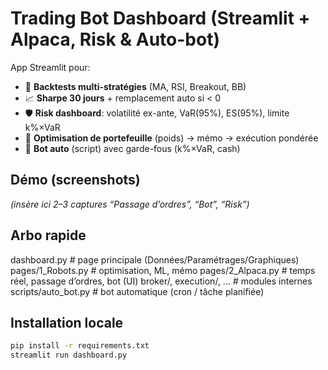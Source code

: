 # Trading Bot Dashboard (Streamlit + Alpaca, Risk & Auto-bot)

App Streamlit pour:
- 🧮 **Backtests multi-stratégies** (MA, RSI, Breakout, BB)
- 📈 **Sharpe 30 jours** + remplacement auto si < 0
- 🛡️ **Risk dashboard**: volatilité ex-ante, VaR(95%), ES(95%), limite k%×VaR
- 🧠 **Optimisation de portefeuille** (poids) → mémo → exécution pondérée
- 🤖 **Bot auto** (script) avec garde-fous (k%×VaR, cash)

## Démo (screenshots)
*(insère ici 2–3 captures “Passage d’ordres”, “Bot”, “Risk”)*

## Arbo rapide
dashboard.py # page principale (Données/Paramétrages/Graphiques)
pages/1_Robots.py # optimisation, ML, mémo
pages/2_Alpaca.py # temps réel, passage d’ordres, bot (UI)
broker/, execution/, ... # modules internes
scripts/auto_bot.py # bot automatique (cron / tâche planifiée)



## Installation locale
```bash
pip install -r requirements.txt
streamlit run dashboard.py